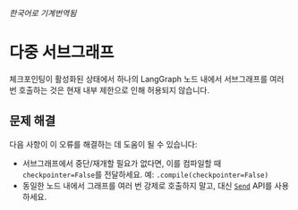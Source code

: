 _한국어로 기계번역됨_

# 다중 서브그래프

체크포인팅이 활성화된 상태에서 하나의 LangGraph 노드 내에서 서브그래프를 여러 번 호출하는 것은 현재 내부 제한으로 인해 허용되지 않습니다.

## 문제 해결

다음 사항이 이 오류를 해결하는 데 도움이 될 수 있습니다:

- 서브그래프에서 중단/재개할 필요가 없다면, 이를 컴파일할 때 `checkpointer=False`를 전달하세요. 예: `.compile(checkpointer=False)`
- 동일한 노드 내에서 그래프를 여러 번 강제로 호출하지 말고, 대신 [`Send`](https://langchain-ai.github.io/langgraph/concepts/low_level/#send) API를 사용하세요.
